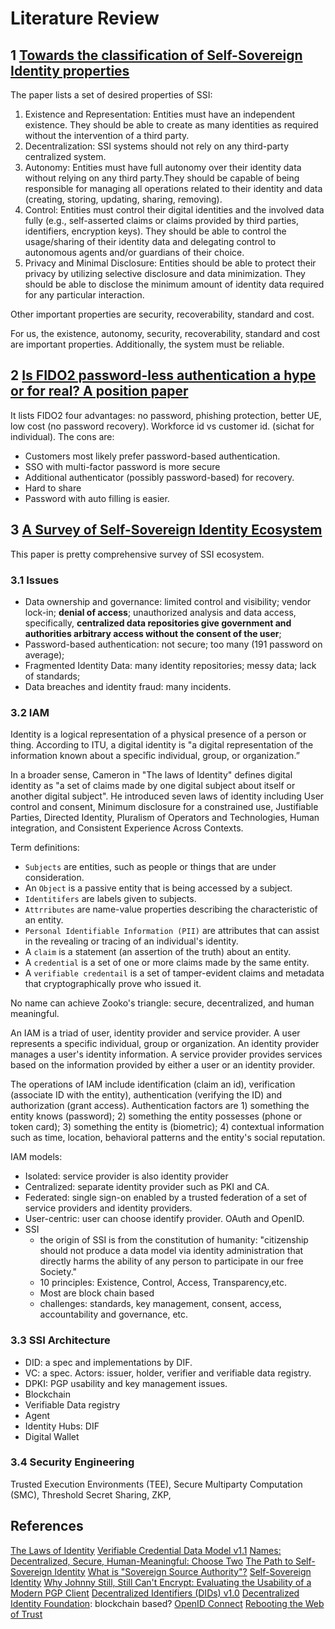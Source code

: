 # Literature Review

## 1 [Towards the classification of Self-Sovereign Identity properties](https://arxiv.org/abs/2112.04155)

The paper lists a set of desired properties of SSI:

1. Existence and Representation: Entities must have an independent existence. They should be able to create as many identities as required without the intervention of a third party.
2. Decentralization: SSI systems should not rely on any third-party centralized system.
3. Autonomy: Entities must have full autonomy over their identity data without relying on any third party.They should be capable of being responsible for managing all operations related to their identity and data (creating, storing, updating, sharing, removing).
4. Control: Entities must control their digital identities and the involved data fully (e.g., self-asserted claims or claims provided by third parties, identifiers, encryption keys). They should be able to control the usage/sharing of their identity data and delegating control to autonomous agents and/or guardians of their choice.
5. Privacy and Minimal Disclosure: Entities should be able to protect their privacy by utilizing selective disclosure and data minimization. They should be able to disclose the minimum amount of identity data required for any particular interaction.

Other important properties are security, recoverability, standard and cost.

For us, the existence, autonomy, security, recoverability, standard and cost are important properties. Additionally, the system must be reliable.

## 2 [Is FIDO2 password-less authentication a hype or for real? A position paper](https://arxiv.org/abs/2211.07161)

It lists FIDO2 four advantages: no password, phishing protection, better UE, low cost (no password recovery).
Workforce id vs customer id. (sichat for individual). The cons are:

- Customers most likely prefer password-based authentication.
- SSO with multi-factor password is more secure
- Additional authenticator (possibly password-based) for recovery.
- Hard to share
- Password with auto filling is easier.

## 3 [A Survey of Self-Sovereign Identity Ecosystem](https://arxiv.org/abs/2111.02003)

This paper is pretty comprehensive survey of SSI ecosystem.

### 3.1 Issues

- Data ownership and governance: limited control and visibility; vendor lock-in; **denial of access**; unauthorized analysis and data access, specifically, **centralized data repositories give government and authorities arbitrary access without the consent of the user**;
- Password-based authentication: not secure; too many (191 password on average);
- Fragmented Identity Data: many identity repositories; messy data; lack of standards;
- Data breaches and identity fraud: many incidents.

### 3.2 IAM

Identity is a logical representation of a physical presence of a person or thing. According to ITU, a digital identity is "a digital representation of the information known about a specific individual, group, or organization.”

In a broader sense, Cameron in "The laws of Identity" defines digital identity as "a set of claims made by one digital subject about itself or another digital subject". He introduced seven laws of identity including User control and consent, Minimum disclosure for a constrained use, Justifiable Parties, Directed Identity, Pluralism of Operators and Technologies, Human integration, and Consistent Experience Across Contexts.

Term definitions:

- `Subjects` are entities, such as people or things that are under consideration.
- An `Object` is a passive entity that is being accessed by a subject.
- `Identitifers` are labels given to subjects.
- `Attrributes` are name-value properties describing the characteristic of an entity.
- `Personal Identifiable Information (PII)` are attributes that can assist in the revealing or tracing of an individual's identity.
- A `claim` is a statement (an assertion of the truth) about an entity.
- A `credential` is a set of one or more claims made by the same entity.
- A `verifiable credentail` is a set of tamper-evident claims and metadata that cryptographically prove who issued it.

No name can achieve Zooko's triangle: secure, decentralized, and human meaningful.

An IAM is a triad of user, identity provider and service provider. A user represents a specific individual, group or organization. An identity provider manages a user's identity information. A service provider provides services based on the information provided by either a user or an identity provider.

The operations of IAM include identification (claim an id), verification (associate ID with the entity), authentication (verifying the ID) and authorization (grant access). Authentication factors are 1) something the entity knows (password); 2) something the entity possesses (phone or token card); 3) something the entity is (biometric); 4) contextual information such as time, location, behavioral patterns and the entity's social reputation.

IAM models:

- Isolated: service provider is also identity provider
- Centralized: separate identity provider such as PKI and CA.
- Federated: single sign-on enabled by a trusted federation of a set of service providers and identity providers.
- User-centric: user can choose identify provider. OAuth and OpenID.
- SSI
  - the origin of SSI is from the constitution of humanity: "citizenship should not produce a data model via identity administration that directly harms the ability of any person to participate in our free Society."
  - 10 principles: Existence, Control, Access, Transparency,etc.
  - Most are block chain based
  - challenges: standards, key management, consent, access, accountability and governance, etc.

### 3.3 SSI Architecture

- DID: a spec and implementations by DIF.
- VC: a spec. Actors: issuer, holder, verifier and verifiable data registry.
- DPKI: PGP usability and key management issues.
- Blockchain
- Verifiable Data registry
- Agent
- Identity Hubs: DIF
- Digital Wallet

### 3.4 Security Engineering

Trusted Execution Environments (TEE), Secure Multiparty Computation (SMC), Threshold Secret Sharing, ZKP,

## References

[The Laws of Identity](https://www.identityblog.com/stories/2005/05/13/TheLawsOfIdentity.pdf)
[Verifiable Credential Data Model v1.1](https://www.w3.org/TR/vc-data-model/)
[Names: Decentralized, Secure, Human-Meaningful: Choose Two](https://web.archive.org/web/20011020191610/http://zooko.com/distnames.html)
[The Path to Self-Sovereign Identity](http://www.lifewithalacrity.com/2016/04/the-path-to-self-soverereign-identity.html)
[What is "Sovereign Source Authority"?](https://www.moxytongue.com/2012/02/what-is-sovereign-source-authority.html)
[Self-Sovereign Identity](https://www.moxytongue.com/2016/02/self-sovereign-identity.html)
[Why Johnny Still, Still Can't Encrypt: Evaluating the Usability of a Modern PGP Client](https://arxiv.org/abs/1510.08555)
[Decentralized Identifiers (DIDs) v1.0](https://www.w3.org/TR/did-core/)
[Decentralized Identity Foundation](https://identity.foundation/): blockchain based?
[OpenID Connect](https://openid.net/connect/)
[Rebooting the Web of Trust](https://github.com/WebOfTrustInfo)
